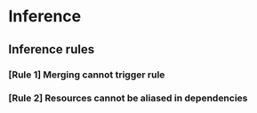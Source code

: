 # Inference

## Inference rules

### [Rule 1] Merging cannot trigger rule

### [Rule 2] Resources cannot be aliased in dependencies